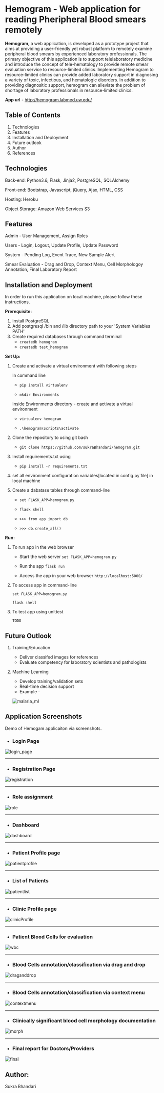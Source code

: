 Hemogram - Web application for reading Pheripheral Blood smears remotely
===

**Hemogram**, a web application, is developed as a prototype project that aims at providing a user-friendly yet robust platform to remotely examine peripheral blood smears by experienced laboratory professionals. The primary objective of this application is to support telelaboratory medicine and introduce the concept of tele-hematology to provide remote smear evaluation service to
resource-limited clinics. Implementing Hemogram to resource-limited clinics can provide added laboratory support in diagnosing
a variety of toxic, infectious, and hematologic disorders. In addition to providing diagnositic support, hemogram can alleviate the problem of shortage of laboratory professionals in resource-limited clinics.

**App url** - http://hemogram.labmed.uw.edu/

Table of Contents
---
1. Technologies
2. Features
3. Installation and Deployment
4. Future outlook
5. Author
7. References


Technologies
---
Back-end: Python3.6, Flask, Jinja2, PostgreSQL, SQLAlchemy

Front-end: Bootstrap, Javascript, jQuery, Ajax, HTML, CSS

Hosting: Heroku

Object Storage: Amazon Web Services S3

Features
---
Admin - User Management, Assign Roles

Users - Login, Logout, Update Profile, Update Password

System - Pending Log, Event Trace, New Sample Alert

Smear Evaluation - Drag and Drop, Context Menu, Cell Morphologoy Annotation, Final Laboratory Report

Installation and Deployment
---
In order to run this application on local machine, please follow these instructions.

**Prerequisite:**
1. Install PostgreSQL
2. Add postgresql /bin and /lib directory path to your 'System Variables PATH'
3. Create required databases through command terminal
	* `createdb hemogram`
	* `createdb test_hemogram`


**Set Up:**	
1. Create and activate a virtual environment with following steps
	
	In command line 
	* `pip install virtualenv`
	
	* `mkdir Environments`

	Inside Environments directory - create and activate a virtual environment

	* `virtualenv hemogram`

	* `.\hemogram\Scripts\activate`

2. Clone the repository to using git bash

	* `git clone https://github.com/sukraBhandari/hemogram.git`

3. Install requirements.txt using

	* `pip install -r requirements.txt`

4. set all environment configuration variables[located in config.py file] in local machine

5. Create a dabatase tables through command-line
	
	* `set FLASK_APP=hemogram.py`

	* `flask shell`

	* `>>> from app import db`

	* `>>> db.create_all()`

**Run:**
1. To run app in the web browser

	  * Start the web server
		`set FLASK_APP=hemogram.py`

	  * Run the app
		`flask run`

	  * Access the app in your web browser
		`http://localhost:5000/`

2. To access app in command-line

	`set FLASK_APP=hemogram.py`

	`flask shell`



1. To test app using unittest

	`TODO`
	
Future Outlook
---
1. Training/Education
	* Deliver classifed images for references
	* Evaluate competency for laboratory scientists and pathologists
2. Machine Learning
	* Develop training/validation sets
	* Real-time decision support
	* Example - 
	
	![malaria_ml](https://user-images.githubusercontent.com/7229266/71325477-61a92b80-24a2-11ea-9519-cc77d8211908.JPG)
	
Application Screenshots
---
Demo of Hemogam applicaiton via screenshots.
* ### Login Page
![login_page](https://user-images.githubusercontent.com/7229266/71325586-d03ab900-24a3-11ea-841e-48be0904343c.jpg)

---

* ### Registration Page
![registration](https://user-images.githubusercontent.com/7229266/71325591-e34d8900-24a3-11ea-95f9-cf050b9da12b.jpg)

---
* ### Role assignment
![role](https://user-images.githubusercontent.com/7229266/71325597-f19ba500-24a3-11ea-97d9-158aef4461e7.jpg)

---
* ### Dashboard
![dashboard](https://user-images.githubusercontent.com/7229266/71325617-38899a80-24a4-11ea-8530-2341a8377e36.jpg)

---
* ### Patient Profile page
![patientprofile](https://user-images.githubusercontent.com/7229266/71325600-02e4b180-24a4-11ea-8911-e0180c345421.jpg)

---
* ### List of Patients
![patientlist](https://user-images.githubusercontent.com/7229266/71325602-1001a080-24a4-11ea-87f0-7c32bd44ce9a.jpg)

---
* ### Clinic Profile page
![clinicProfile](https://user-images.githubusercontent.com/7229266/71325609-1bed6280-24a4-11ea-9b62-ba920b11cee7.jpg)

---
* ### Patient Blood Cells for evaluation
![wbc](https://user-images.githubusercontent.com/7229266/71325632-6f5fb080-24a4-11ea-9f0f-bf98b7ba4861.jpg)

---
* ### Blood Cells annotation/classification via drag and drop
![draganddrop](https://user-images.githubusercontent.com/7229266/71325624-51924b80-24a4-11ea-9a23-7be866482113.jpg)

---
* ### Blood Cells annotation/classification via context menu

![contextmenu](https://user-images.githubusercontent.com/7229266/71325626-58b95980-24a4-11ea-9e6b-da9d20ad49d6.jpg)

---
* ### Clinically significant blood cell morphology documentation
![morph](https://user-images.githubusercontent.com/7229266/71325638-81d9ea00-24a4-11ea-93e0-dc63e4d55868.jpg)

---
* ### Final report for Doctors/Providers
![final](https://user-images.githubusercontent.com/7229266/71325648-8ef6d900-24a4-11ea-8540-070d38f193e8.jpg)


**Author:**
---
Sukra Bhandari
